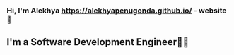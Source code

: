 ### Hi, I'm Alekhya https://alekhyapenugonda.github.io/ -  website 👋


## I'm a Software Development Engineer👩‍💻
